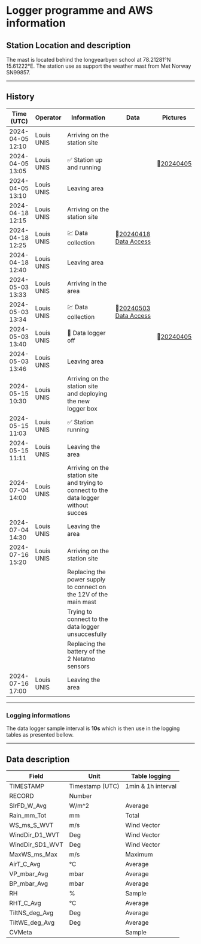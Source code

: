 # Logger programme and AWS information

## Station Location and description

The mast is located behind the longyearbyen school at 78.21281°N 15.61222°E.
The station use as support the weather mast from Met Norway SN99857.

---
## History

| Time (UTC)       | Operator     | Information                       | Data | Pictures |
|------------------|--------------|-----------------------------------|------|----------|
|2024-04-05 12:10  | Louis UNIS   | Arriving on the station site      ||
|2024-04-05 13:05  | Louis UNIS   | :white_check_mark: Station up and running            ||:link:[20240405](/pictures/20240405)|
|2024-04-05 13:10  | Louis UNIS   | Leaving area                      ||
|2024-04-18 12:15  | Louis UNIS   | Arriving on the station site      ||
|2024-04-18 12:25  | Louis UNIS   | :chart: Data collection                   |:link:[20240418 Data Access](/data/20240418)|
|2024-04-18 12:40  | Louis UNIS   | Leaving area                      ||
|2024-05-03 13:33  | Louis UNIS   | Arriving in the area              ||
|2024-05-03 13:34  | Louis UNIS   | :chart: Data collection                   |:link:[20240503 Data Access](/data/20240503)|
|2024-05-03 13:40  | Louis UNIS   | :red_circle: Data logger off                   ||:link:[20240405](/pictures/20240503)
|2024-05-03 13:46  | Louis UNIS   | Leaving area                      ||
|2024-05-15 10:30  | Louis UNIS   | Arriving on the station site and deploying the new logger box                       ||
|2024-05-15 11:03  | Louis UNIS   | :white_check_mark: Station running                       ||
|2024-05-15 11:11  | Louis UNIS   | Leaving the area                       ||
|2024-07-04 14:00  | Louis UNIS   | Arriving on the station site and trying to connect to the data logger without succes                       ||
|2024-07-04 14:30  | Louis UNIS   | Leaving the area                       ||
|2024-07-16 15:20  | Louis UNIS   | Arriving on the station site                      ||
|  |   | Replacing the power supply to connect on the 12V of the main mast                      ||
|  |   | Trying to connect to the data logger unsuccesfully                      ||
|  |   | Replacing the battery of the 2  Netatno sensors                      ||
|2024-07-16 17:00  | Louis UNIS   | Leaving the area                       ||

---
### Logging informations

The data logger sample interval is **10s** which is then use in the logging tables as presented bellow.

---
## Data description

| Field         | Unit          | Table logging |
|---------------|---------------|---------------|
|TIMESTAMP      |Timestamp (UTC)| 1min & 1h interval|
|RECORD         |Number||
|SlrFD_W_Avg    |W/m^2|Average|
|Rain_mm_Tot    |mm|Total|
|WS_ms_S_WVT    |m/s|Wind Vector|
|WindDir_D1_WVT |Deg|Wind Vector|
|WindDir_SD1_WVT|Deg|Wind Vector|
|MaxWS_ms_Max   |m/s|Maximum|
|AirT_C_Avg     |°C|Average|
|VP_mbar_Avg    |mbar|Average|
|BP_mbar_Avg    |mbar|Average|
|RH             |%|Sample
|RHT_C_Avg      |°C|Average|
|TiltNS_deg_Avg |Deg|Average|
|TiltWE_deg_Avg |Deg|Average|
|CVMeta         ||Sample|
